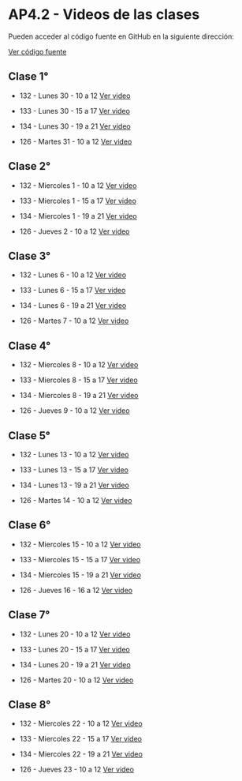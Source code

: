 AP4.2 - Videos de las clases
=

Pueden acceder al código fuente en GitHub en la siguiente dirección:

[Ver código fuente](https://github.com/AlejandroDiBattista/AP4-ReactJS)


Clase 1°
-

* 132 - Lunes 30 - 10 a 12
[Ver video](https://utn.zoom.us/rec/share/r0nP7L5NxY2bobug2bWAd11ZvNCsV4sqn15vwWLQX3a_YuHVgnWKsm_kZNtoQi0r.i8vAriNC-KPVD-Uz)

* 133 - Lunes 30 - 15 a 17
[Ver video](https://utn.zoom.us/rec/share/-lxBRe4yPTHdPVgnuRVaeRAhAu_GA4_hrOtQSkOCgJ0TB_0KFWPoKSuvVKAisDCm.5dkA25WT0XX2s4K_)

* 134 - Lunes 30 - 19 a 21
[Ver video](https://utn.zoom.us/rec/share/r0nP7L5NxY2bobug2bWAd11ZvNCsV4sqn15vwWLQX3a_YuHVgnWKsm_kZNtoQi0r.i8vAriNC-KPVD-Uz)

* 126 - Martes 31 - 10 a 12
[Ver video](https://utn.zoom.us/rec/share/dyyCvsz5Si6RHNQ263RawphQjbRnS2Ep5Qwgxobzna-daIkH87WBnfb6qpL2DwV2.txbu7MKM30KJBTwx)


Clase 2°
-

* 132 - Miercoles 1 - 10 a 12
[Ver video](https://utn.zoom.us/rec/share/UdnbQTNXuo_x5ot533hRlZyuI9B5s9rJXPX-cnr6ESbVRy2vlJ9HaLNIuFxIHkUi.hLPzFQoaMzJebima)

* 133 - Miercoles 1 - 15 a 17
[Ver video](https://utn.zoom.us/rec/share/5uNmSCuOz3DdIliuUhVS6dIn9EO2Jd14KbHDy6-fJCsTxSXl8Y3RL5x_caC1o_VI.SpdACztvyQw7f34x)

* 134 - Miercoles 1 - 19 a 21
[Ver video](https://utn.zoom.us/rec/share/cSksMoX4Wzn2cbBdu1fhvnKztuKzfFd9AMc3MOnVtoP_qti8xBsP-g29S_o4tNNJ.2jprN1oITW0NndqD)

* 126 - Jueves 2 - 10 a 12
[Ver video](https://utn.zoom.us/rec/share/ZG0H9f_50-tGbfecGOJydib_I7v1P93MVyNDMXGz2G4Gkbp567R4PEQ1P9XNElSN.F1Q1_K4mEP2Roazp)


Clase 3°
-

* 132 - Lunes 6 - 10 a 12
[Ver video](https://utn.zoom.us/rec/share/K9ZonuXiRyq9V9rcnKvk-poq9UehdwmA2N30RxKpmyqUNL4isoybS1TaKF9rz3D0.4PuBlbxS8JY6Bu1b)

* 133 - Lunes 6 - 15 a 17
[Ver video](https://utn.zoom.us/rec/share/LVk_8OtZH4jk8l0ta_EvF5PEH-F4SxDxLjZ_5XsQRy1Dthf_88cidojs10mAsNuP.l0YZeFRn-OZEE9Uj)

* 134 - Lunes 6 - 19 a 21
[Ver video](https://utn.zoom.us/rec/share/wXhje_IklzSW59FB42ytnQwzxP9tqqDtbHvLNH4R4eWIJTYg2B-WVDvs01JiTYgg.7AyT7CcjZNAKHUvw)

* 126 - Martes 7 - 10 a 12
[Ver video](https://utn.zoom.us/rec/share/OEWeKShuJnqtN-MalmjCjnV703OF_VQaUU0h7wr8I1657EUFb5P3W2uXxKnrJ--V.96JxJR_ZXrVhbDDg)


Clase 4°
-

* 132 - Miercoles 8 - 10 a 12
[Ver video](https://utn.zoom.us/rec/share/9Z5QOhj6rZ-wOhClx53AxIoJYJmpCQ2F-4365oAKuHWgJhIldWX2ieKjMdVtDSAm.OFOnWMaZCnfRrEvN)

* 133 - Miercoles 8 - 15 a 17
[Ver video](https://utn.zoom.us/rec/share/eNReUU9kT4WG_ZcoSX7o3cJGGW8CaztklkG1orFvDs-_muUII3ev7YCklDCyccDF.uEtuG1c3Oe5mh7Gi)

* 134 - Miercoles 8 - 19 a 21
[Ver video](https://utn.zoom.us/rec/share/Ro018UFqq1rzCvBUe0w3ijRH8SvrupIGXg4s-V222lbueU1RSi-VPrTiUvFHOhcJ.XV9BdmKTV0tPJ_p4)

* 126 - Jueves 9 - 10 a 12
[Ver video](https://utn.zoom.us/rec/share/bUas8SSs3TzvcqdS_yYY92zl7CsrjxaUccBoB-mNRf1XY7H3iJOhPKbb--GyoIRB.3Yf1Rmv3o9aSIdGT)


Clase 5°
-

* 132 - Lunes 13 - 10 a 12
[Ver video](https://utn.zoom.us/rec/share/uil4JdvskThkLjRBpv-XWuFcOgOgR7NrRyKgqw7vV7JyfbenUtBToQtHQfM9PYJx.EO4_aomdUpELIAkS)

* 133 - Lunes 13 - 15 a 17
[Ver video](https://utn.zoom.us/rec/share/1d-B9ejjayiPfnEgSrtQ4-nvWiZCjJdHp-__E35VNrW9_qRTXP6wTrk31AHLXHwS.aKnMk_hO5x080j5u)

* 134 - Lunes 13 - 19 a 21
[Ver video](https://utn.zoom.us/rec/share/01MdDOO0kZkNw8j7ev2wPZopqYFCREHBkyjfHB6ModwAbygHBkF8BuXUIoVAtAdT.HmXIlBJyMqO0M67o)

* 126 - Martes 14 - 10 a 12
[Ver video](https://utn.zoom.us/rec/share/395AqjzBHJL_yieFM2k4WIrPK7TyT02AhJbtDlVn5pcARb2J49HFw6Lg9Z71eY_9._eToDTXjQYj2ay6E)


Clase 6°
-

* 132 - Miercoles 15 - 10 a 12
[Ver video](https://utn.zoom.us/rec/share/mncqINS9mtDprp4E9Xi0A5OXlsCMZynfqldT31TD7JP_qcuFlAJEeFBc-WKVzkcK.c08qd52c85EUxjcm)

* 133 - Miercoles 15 - 15 a 17
[Ver video](https://utn.zoom.us/rec/share/x9iWhW7D3C_8JqRybsbOLqg2Cb-QqcXzBzlMiJ6rvXIB6OXgboprGZtIMdRBXQtR.YZ4u0R_AfGZ8Gldv)

* 134 - Miercoles 15 - 19 a 21
[Ver video](https://utn.zoom.us/rec/share/2DWfYif6toM3u2sRDyBH2EUXl7zH2PwX_3vGcXqXto7bjFC5Q7KQGy857fIfAOoM.x3nT0WU38ojXxCXm)

* 126 - Jueves 16 - 16 a 12
[Ver video](https://utn.zoom.us/rec/share/dFg9HhH04Bmuy8DknaQhOdCXIYJjIxgtMRhIzKHAIzbtBrfLmE9uR9QltcJeMC4p.4uqb1zsK3RFEbAmy)


Clase 7°
-

* 132 - Lunes 20 - 10 a 12
[Ver video](https://utn.zoom.us/rec/share/30iHTIUEKugy3a5zU8b4HpYd30ldNo015-OjwZ-N4d4343vPsus41Z6EDPyrig8t.yLjDU_8nzBNCXLts)

* 133 - Lunes 20 - 15 a 17
[Ver video](https://utn.zoom.us/rec/share/EyWFaPP0GlfcDKU7cHE1zQKpx4LwyPaG2eZhMfQ3q5y7kDsmCUQM4JLXihXOlZ08.xyZmoDPOBUpiBa13)

* 134 - Lunes 20 - 19 a 21
[Ver video](https://utn.zoom.us/rec/share/HCySF0eMfyR2uGAzS2RHtItKSOMFGShtFHQAl9soDitKGcgamIE1LKWi1_4zcBHR.o6tdZ3hCx_jFeHRe)

* 126 - Martes 20 - 10 a 12
[Ver video](https://utn.zoom.us/rec/share/UngWq3u5WwITerZ2csCTKR4saPpQ068E2l67cqjexG0B-XpQ8NU2c_5uo5jMqrHH.jgnmo0bjJXyMJOH6)


Clase 8°
-

* 132 - Miercoles 22 - 10 a 12
[Ver video](https://utn.zoom.us/rec/share/tqLFRnP-VK2hM00JEJun1MVybgv3BklKwI8_KDvV_Ngs_JtCn6dEQbTCFd3iPUI9.1v3yIER7qig1PP3_)

* 133 - Miercoles 22 - 15 a 17
[Ver video]()

* 134 - Miercoles 22 - 19 a 21
[Ver video]()

* 126 - Jueves 23 - 10 a 12
[Ver video]()
